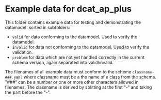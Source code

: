 # Example data for dcat_ap_plus

This folder contains example data for testing and demonstrating the datamodel`
sorted in subfolders:

- `valid` for data conforming to the datamodel. Used to verify the datamodel.
- `invalid` for data not conforming to the datamodel. Used to verify the validation.
- `problem` for data which are not yet handled correctly in the current schema version,
   again separated into valid/invalid.

The filenames of all example data must conform to the scheme `classname-###.yaml`
where classname must be a the name of a class from the schema. "###" can be a number
or one or more other characters allowed in filenames. The classname is derived by
splitting at the first "-" and taking the part before the "-".
